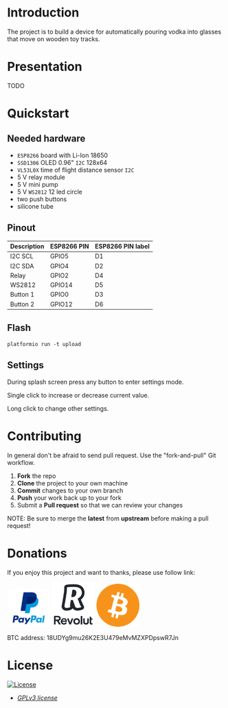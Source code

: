 # Introduction

The project is to build a device for automatically pouring vodka into glasses that move on wooden toy tracks.

# Presentation

TODO

# Quickstart

## Needed hardware

- `ESP8266` board with Li-Ion 18650
- `SSD1306` OLED 0.96" `I2C` 128x64
- `VL53L0X` time of flight distance sensor `I2C`
- 5 V relay module
- 5 V mini pump
- 5 V `WS2812` 12 led circle
- two push buttons
- silicone tube

## Pinout

| Description | ESP8266 PIN | ESP8266 PIN label |
| -- | --- | --- |
| I2C SCL | GPIO5 | D1 |
| I2C SDA | GPIO4 | D2 |
| Relay | GPIO2 | D4 |
| WS2812 | GPIO14 | D5 |
| Button 1 | GPIO0 | D3 |
| Button 2 | GPIO12 | D6 |

## Flash

```
platformio run -t upload
```

## Settings

During splash screen press any button to enter settings mode.

Single click to increase or decrease current value.

Long click to change other settings. 

# Contributing

In general don't be afraid to send pull request. Use the "fork-and-pull" Git workflow.

1. **Fork** the repo
2. **Clone** the project to your own machine
3. **Commit** changes to your own branch
4. **Push** your work back up to your fork
5. Submit a **Pull request** so that we can review your changes

NOTE: Be sure to merge the **latest** from **upstream** before making a pull request!

# Donations

If you enjoy this project and want to thanks, please use follow link:

[<img src="images/paypal.jpg" width="100">](https://www.paypal.com/donate/?hosted_button_id=6JQ963AU688QN)
[<img src="images/revolut.jpg" width="100">](https://revolut.me/borysm2b)
<img src="images/btc.png" width="100">

BTC address: 18UDYg9mu26K2E3U479eMvMZXPDpswR7Jn

# License

[![License](https://img.shields.io/:license-GPLv3-blue.svg?style=flat-square)](https://www.gnu.org/licenses/gpl.html)

- *[GPLv3 license](https://www.gnu.org/licenses/gpl.html)*
